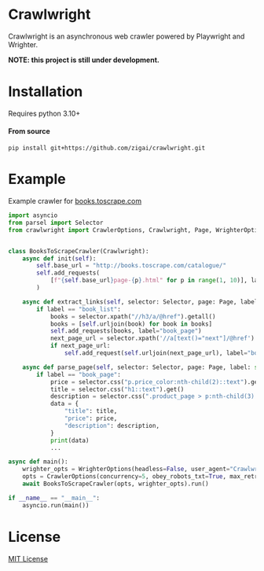 # Crawlwright

Crawlwright is an asynchronous web crawler powered by Playwright and Wrighter. 

**NOTE: this project is still under development.**

# Installation
Requires python 3.10+
#### From source
```
pip install git+https://github.com/zigai/crawlwright.git
```

# Example
Example crawler for [books.toscrape.com](books.toscrape.com)
```python
import asyncio
from parsel import Selector
from crawlwright import CrawlerOptions, Crawlwright, Page, WrighterOptions


class BooksToScrapeCrawler(Crawlwright):
    async def init(self):
        self.base_url = "http://books.toscrape.com/catalogue/"
        self.add_requests(
            [f"{self.base_url}page-{p}.html" for p in range(1, 10)], label="book_list"
        )

    async def extract_links(self, selector: Selector, page: Page, label: str | None):
        if label == "book_list":
            books = selector.xpath("//h3/a/@href").getall()
            books = [self.urljoin(book) for book in books]
            self.add_requests(books, label="book_page")
            next_page_url = selector.xpath('//a[text()="next"]/@href').get()
            if next_page_url:
                self.add_request(self.urljoin(next_page_url), label="book_list")

    async def parse_page(self, selector: Selector, page: Page, label: str | None):
        if label == "book_page":
            price = selector.css("p.price_color:nth-child(2)::text").get()
            title = selector.css("h1::text").get()
            description = selector.css(".product_page > p:nth-child(3)::text").get()
            data = {
                "title": title,
                "price": price,
                "description": description,
            }
            print(data)
            ...

async def main():
    wrighter_opts = WrighterOptions(headless=False, user_agent="Crawlwright")
    opts = CrawlerOptions(concurrency=5, obey_robots_txt=True, max_retries=3)
    await BooksToScrapeCrawler(opts, wrighter_opts).run()

if __name__ == "__main__":
    asyncio.run(main())

```
# License
[MIT License](https://github.com/zigai/crawlwright/blob/master/LICENSE)
